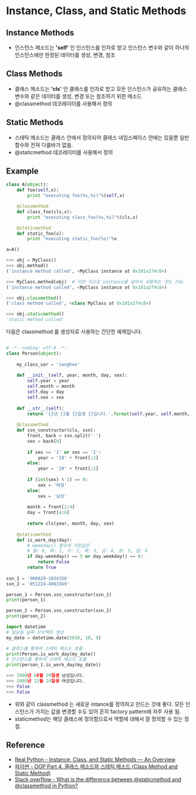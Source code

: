 # Instance, Class, and Static Methods

## Instance Methods

- 인스턴스 메소드는 **'self'** 인 인스턴스를 인자로 받고 인스턴스 변수와 같이 하나의 인스턴스에만 한정된 데이터를 생성, 변경, 참조


## Class Methods

- 클래스 메소드는 **'cls'** 인 클래스를 인자로 받고 모든 인스턴스가 공유하는 클래스 변수와 같은 데이터를 생성, 변경 또는 참조하기 위한 메소드
- @classmethod 데코레이터를 사용해서 정의


## Static Methods

- 스태틱 메소드는 클래스 안에서 정의되어 클래스 네임스페이스 안에는 있을뿐 일반 함수와 전혀 다를바가 없음.
- @staticmethod 데코레이터를 사용해서 정의

## Example

```python
class A(object):
    def foo(self,x):
        print "executing foo(%s,%s)"%(self,x)

    @classmethod
    def class_foo(cls,x):
        print "executing class_foo(%s,%s)"%(cls,x)

    @staticmethod
    def static_foo(x):
        print "executing static_foo(%s)"%x    

a=A()
```

```python
>>> obj = MyClass()
>>> obj.method()
('instance method called', <MyClass instance at 0x101a2f4c8>)

>>> MyClass.method(obj)  # 이런 식으로 instance를 넣어서 사용하는 것도 가능.
('instance method called', <MyClass instance at 0x101a2f4c8>)

>>> obj.classmethod()
('class method called', <class MyClass at 0x101a2f4c8>)

>>> obj.staticmethod()
'static method called'
```

다음은 classmethod 를 생성자로 사용하는 간단한 예제입니다.

```python

# -*- coding: utf-8 -*-
class Person(object):
    
    my_class_var = 'sanghee'
    
    def __init__(self, year, month, day, sex):
        self.year = year
        self.month = month
        self.day = day
        self.sex = sex
        
    def __str__(self):
        return '{}년 {}월 {}일생 {}입니다.'.format(self.year, self.month, self.day, self.sex)
    
    @classmethod
    def ssn_constructor(cls, ssn):
        front, back = ssn.split('-')
        sex = back[0]
        
        if sex == '1' or sex == '2':
            year = '19' + front[:2]
        else:
            year = '20' + front[:2]
            
        if (int(sex) % 2) == 0:
            sex = '여성'
        else:
            sex = '남성'
            
        month = front[2:4]
        day = front[4:6]
        
        return cls(year, month, day, sex)
    
    @staticmethod
    def is_work_day(day):
        # weekday() 함수의 리턴값은
        # 월: 0, 화: 1, 수: 2, 목: 3, 금: 4, 토: 5, 일: 6
        if day.weekday() == 5 or day.weekday() == 6:
            return False
        return True
    
ssn_1 = '900829-1034356'
ssn_2 = '051224-4061569'

person_1 = Person.ssn_constructor(ssn_1)
print(person_1)

person_2 = Person.ssn_constructor(ssn_2)
print(person_2)

import datetime
# 일요일 날짜 오브젝트 생성
my_date = datetime.date(2016, 10, 9)

# 클래스를 통하여 스태틱 메소드 호출
print(Person.is_work_day(my_date))
# 인스턴스를 통하여 스태틱 메소드 호출
print(person_1.is_work_day(my_date))

>>> 1990년 08월 29일생 남성입니다.
>>> 2005년 12월 24일생 여성입니다.
>>> False
>>> False

```

- 위와 같이 classmethod 는 새로운 intance를 정의하고 만드는 것에 좋다. 모든 인스턴스가 가지는 값을 변경할 수도 있어 흔히 factory pattern에 자주 사용 됨.
- staticmethod는 해당 클래스에 정의함으로서 역할에 대해서 잘 정의할 수 있는 장점.


## Reference

- [Real Python - Instance, Class, and Static Methods — An Overview
](https://realpython.com/blog/python/instance-class-and-static-methods-demystified/)
- [파이썬 - OOP Part 4. 클래스 메소드와 스태틱 메소드 (Class Method and Static Method)](http://schoolofweb.net/blog/posts/%ED%8C%8C%EC%9D%B4%EC%8D%AC-oop-part-4-%ED%81%B4%EB%9E%98%EC%8A%A4-%EB%A9%94%EC%86%8C%EB%93%9C%EC%99%80-%EC%8A%A4%ED%83%9C%ED%8B%B1-%EB%A9%94%EC%86%8C%EB%93%9C-class-method-and-static-method/)
- [Stack overflow - What is the difference between @staticmethod and @classmethod in Python?](https://stackoverflow.com/questions/136097/what-is-the-difference-between-staticmethod-and-classmethod-in-python)



